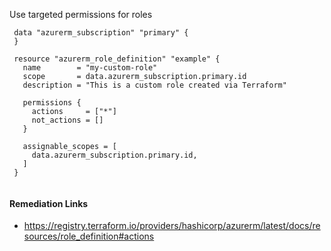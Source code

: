 
Use targeted permissions for roles

```hcl
 data "azurerm_subscription" "primary" {
 }
 
 resource "azurerm_role_definition" "example" {
   name        = "my-custom-role"
   scope       = data.azurerm_subscription.primary.id
   description = "This is a custom role created via Terraform"
 
   permissions {
     actions     = ["*"]
     not_actions = []
   }
 
   assignable_scopes = [
     data.azurerm_subscription.primary.id,
   ]
 }
 
```

#### Remediation Links
 - https://registry.terraform.io/providers/hashicorp/azurerm/latest/docs/resources/role_definition#actions

